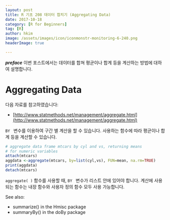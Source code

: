 ```yaml
---
layout: post  
title: R 기초 208 데이터 합치기 (Aggregating Data)  
date: 2017-10-18  
category: [R for Beginners]  
tag: [R]  
author: hkim  
image: /assets/images/icon/iconmonstr-monitoring-6-240.png
headerImage: true

---
```


***preface*** 이번 포스트에서는 데이터를 합쳐 평균이나 합계 등을 계산하는 방법에 대하여 설명합니다.

# Aggregating Data

다음 자료를 참고하였습니다:  
- [http://www.statmethods.net/management/aggregate.html](http://www.statmethods.net/management/aggregate.html)

`BY ` 변수를 이용하여 구간 별 계산을 할 수 있습니다. 사용하는 함수에 따라 평균이나 합계 등을 계산할 수 있습니다.

```r
# aggregate data frame mtcars by cyl and vs, returning means
# for numeric variables
attach(mtcars)
aggdata <-aggregate(mtcars, by=list(cyl,vs), FUN=mean, na.rm=TRUE)
print(aggdata)
detach(mtcars)
```

`aggregate( )` 함수를 사용할 때, `BY ` 변수가 리스트 안에 있어야 합니다. 계산에 사용되는 함수는 내장 함수와 사용자 정의 함수 모두 사용 가능합니다.

See also:
- summarize() in the Hmisc package
- summaryBy() in the doBy package
